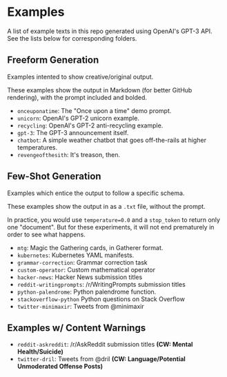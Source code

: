 # Examples

A list of example texts in this repo generated using OpenAI's GPT-3 API. See the lists below for corresponding folders.

## Freeform Generation

Examples intented to show creative/original output.

These examples show the output in Markdown (for better GitHub rendering), with the prompt included and bolded.

- `onceuponatime`: The "Once upon a time" demo prompt.
- `unicorn`: OpenAI's GPT-2 unicorn example.
- `recycling`: OpenAI's GPT-2 anti-recycling example.
- `gpt-3`: The GPT-3 announcement itself.
- `chatbot`: A simple weather chatbot that goes off-the-rails at higher temperatures.
- `revengeofthesith`: It's treason, then.

## Few-Shot Generation

Examples which entice the output to follow a specific schema.

These examples show the output in as a `.txt` file, without the prompt.

In practice, you would use `temperature=0.0` and a `stop_token` to return only one "document". But for these experiments, it will not end prematurely in order to see what happens.

- `mtg`: Magic the Gathering cards, in Gatherer format.
- `kubernetes`: Kubernetes YAML manifests.
- `grammar-correction`: Grammar correction task
- `custom-operator`: Custom mathematical operator
- `hacker-news`: Hacker News submission titles
- `reddit-writingprompts`: /r/WritingPrompts submission titles
- `python-palendrome`: Python palendrome function.
- `stackoverflow-python` Python questions on Stack Overflow
- `twitter-minimaxir`: Tweets from @minimaxir

## Examples w/ Content Warnings

- `reddit-askreddit`: /r/AskReddit submission titles **(CW: Mental Health/Suicide)**
- `twitter-dril`: Tweets from @dril **(CW: Language/Potential Unmoderated Offense Posts)**
